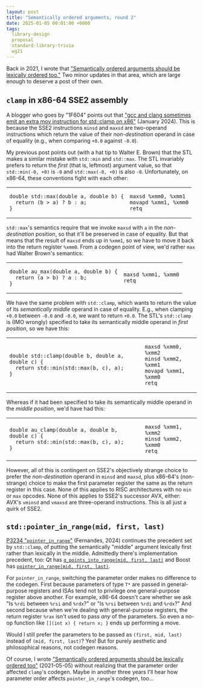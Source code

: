 ```yaml
---
layout: post
title: "Semantically ordered arguments, round 2"
date: 2025-01-05 00:01:00 +0000
tags:
  library-design
  proposal
  standard-library-trivia
  wg21
---
```


Back in 2021, I wrote that ["Semantically ordered arguments should be lexically ordered too."](/blog/2021/05/05/its-clamping-time/)
Two minor updates in that area, which are large enough to deserve a post of their own.

## `clamp` in x86-64 SSE2 assembly

A blogger who goes by "1F604" points out that
["gcc and clang sometimes emit an extra mov instruction for std::clamp on x86"](https://1f6042.blogspot.com/2024/01/stdclamp-still-generates-less-efficient.html)
(January 2024). This is because the SSE2 instructions `minsd` and `maxsd` are two-operand instructions
which return the value of their _non-destination_ operand in case of equality (e.g., when comparing `+0.0` against `-0.0`).

My previous post points out (with a hat tip to Walter E. Brown) that the STL makes a similar
mistake with `std::min` and `std::max`. The STL invariably prefers to return the _first_
(that is, leftmost) argument value, so that `std::min(-0, +0)` is `-0` and `std::max(-0, +0)` is also `-0`.
Unfortunately, on x86-64, these conventions fight with each other:

<table>
<tr><td><pre><code>double std::max(double a, double b) {
  return (b > a) ? b : a;
}</code></pre></td><td><pre><code>maxsd %xmm0, %xmm1
movapd %xmm1, %xmm0
retq</code></pre></td></tr>
</table>

`std::max`'s semantics require that we invoke `maxsd` with `a` in the _non-destination_ position, so that
it'll be preserved in case of equality. But that means that the result of `maxsd` ends up in `%xmm1`,
so we have to move it back into the return register `%xmm0`. From a codegen point of view, we'd rather
`max` had Walter Brown's semantics:

<table>
<tr><td><pre><code>double au_max(double a, double b) {
  return (a > b) ? a : b;
}</code></pre></td><td><pre><code>maxsd %xmm1, %xmm0
retq</code></pre></td></tr>
</table>

We have the same problem with `std::clamp`, which wants to return the value of its _semantically middle_
operand in case of equality. E.g., when clamping `+0.0` between `-0.0` and `-0.0`, we want to return
`+0.0`. The STL's `std::clamp` is (IMO wrongly) specified to take its semantically middle operand
in _first position_, so we have this:

<table>
<tr><td><pre><code>double std::clamp(double b, double a, double c) {
  return std::min(std::max(b, c), a);
}</code></pre></td><td><pre><code>maxsd %xmm0, %xmm2
minsd %xmm2, %xmm1
movapd %xmm1, %xmm0
retq</code></pre></td></tr>
</table>

Whereas if it had been specified to take its semantically middle operand in the _middle position_,
we'd have had this:

<table>
<tr><td><pre><code>double au_clamp(double a, double b, double c) {
  return std::min(std::max(b, c), a);
}</code></pre></td><td><pre><code>maxsd %xmm1, %xmm2
minsd %xmm2, %xmm0
retq</code></pre></td></tr>
</table>

However, all of this is contingent on SSE2's objectively strange choice to
prefer the _non-destination_ operand in `minsd` and `maxsd`, plus x86-64's (non-strange)
choice to make the first parameter register the same as the return register in this case.
None of this applies to RISC architectures with no `min` or `max` opcodes. None of this
applies to SSE2's successor AVX, either: AVX's `vminsd` and `vmaxsd` are three-operand instructions.
This is all just a quirk of SSE2.

## `std::pointer_in_range(mid, first, last)`

[P3234 "`pointer_in_range`"](https://www.open-std.org/jtc1/sc22/wg21/docs/papers/2024/p3234r1.html)
(Fernandes, 2024) continues the precedent set by `std::clamp`, of putting the semantically "middle"
argument lexically first rather than lexically in the middle. Admittedly there's implementation
precedent, too: Qt has [`q_points_into_range(mid, first, last)`](https://github.com/qt/qtbase/blob/f9376703c92e957c7334a2ff42a801237f53c8bf/src/corelib/tools/qcontainertools_impl.h#L29-L40)
and Boost has [`pointer_in_range(mid, first, last)`](https://github.com/boostorg/core/blob/749b6340b57ae4d64bc99a9f4e5e2b24cd01033a/include/boost/core/pointer_in_range.hpp#L30-L45).

For `pointer_in_range`, switching the parameter order makes no difference to the codegen.
First because parameters of type `T*` are passed in general-purpose registers and ISAs tend not to
privilege one general-purpose register above another. For example, x86-64 doesn't care
whether we ask "Is `%rdi` between `%rsi` and `%rdx`?" or "Is `%rsi` between `%rdi` and `%rdx`?"
And second because when we're dealing with general-purpose registers, the return register
`%rax` isn't used to pass _any_ of the parameters. So even a no-op function like
`[](int x) { return x; }` ends up performing a move.

Would I still prefer the parameters to be passed as `(first, mid, last)` instead of `(mid, first, last)`?
Yes! But for purely aesthetic and philosophical reasons, not codegen reasons.

Of course, I wrote ["Semantically ordered arguments should be lexically ordered too"](/blog/2021/05/05/its-clamping-time/) (2021-05-05)
without realizing that the parameter order affected `clamp`'s codegen.
Maybe in another three years I'll hear how parameter order affects `pointer_in_range`'s codegen, too...
